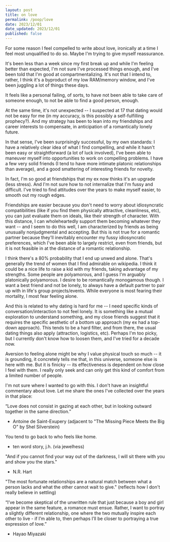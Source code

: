 ```yaml
---
layout: post
title: on love
permalink: /poop/love
date: 2023/12/01
date_updated: 2023/12/01
published: false
---
```


For some reason I feel compelled to write about love, ironically at a time I feel most unqualified to do so. Maybe I'm trying to give myself reassurance.

It's been less than a week since my first break up and while I'm feeling better than expected, I'm not sure I've processed things enough, and I've been told that I'm good at compartmentalizing. It's not that I intend to, rather, I think it's a byproduct of my low RAM/memory window, and I've been juggling a lot of things these days.

It feels like a personal failing, of sorts, to have not been able to take care of someone enough, to not be able to find a good person, enough. 

At the same time, it's not unexpected -- I suspected at 17 that dating would not be easy for me (in my accuracy, is this possibly a self-fulfilling prophecy?). And my strategy has been to lean into my friendships and career interests to compensate, in anticipation of a romantically lonely future.

In that sense, I've been surprisingly successful, by my own standards: I have a relatively clear idea of what I find compelling, and while it hasn't been easy or straightforward (a lot of luck involved), I've been able to maneuver myself into opportunities to work on compelling problems. I have a few very solid friends (I tend to have more intimate platonic relationships than average), and a good smattering of interesting friends for novelty. 

In fact, I'm so good at friendships that my ex now thinks it's an upgrade (less stress). And I'm not sure how to not internalize that I'm fussy and difficult. I've tried to find attitudes over the years to make myself easier, to smooth out my rough edges. 

Friendships are easier because you don't need to worry about idiosyncratic compatibilities (like if you find them physically attractive, cleanliness, etc), you can just evaluate them on ideals, like their strength of character. With this distance, I can wholeheartedly support them becoming whatever they want -- and I seem to do this well, I am characterized by friends as being unusually nonjudgmental and accepting. But this is not true for a romantic partner because they'll inevitably encounter my fussy idiosyncratic preferences, which I've been able to largely restrict, even from friends, but it is not feasible in at the distance of a romantic relationship.

I think there's a 80% probability that I end up unwed and alone. That's generally the trend of women that I find admirable on wikipedia. I think it could be a nice life to raise a kid with my friends, taking advantage of my strengths. Some people are polyamorous, and I guess I'm arguably platonically polyamorous. I desire to be romantically monogamous though. I want a best friend and not be lonely, to always have a default partner to pair up with in life's group projects/events. While everyone is most fearing their mortality, I most fear feeling alone. 

And this is related to why dating is hard for me -- I need specific kinds of conversation/interaction to not feel lonely. It is something like a mutual exploration to understand something, and my close friends suggest that it requires the specific aesthetic of a bottom up approach (my ex had a top-down approach). This tends to be a hard filter, and from there, the usual dating things also apply (attraction, logistics, etc). Perhaps I'm too picky, but I currently don't know how to loosen them, and I've tried for a decade now. 

Aversion to feeling alone might be why I value physical touch so much -- it is grounding, it concretely tells me that, in this universe, someone else is here with me. But it is finicky -- its effectiveness is dependent on how close I feel with them. I really only seek and can only get this kind of comfort from a limited number of people. 

I'm not sure where I wanted to go with this. I don't have an insightful commentary about love. Let me share the ones I've collected over the years in that place:

“Love does not consist in gazing at each other, but in looking outward together in the same direction.” 
- Antoine de Saint-Exupery
(adjacent to "The Missing Piece Meets the Big O" by Shel Silverstein)

You tend to go back to who feels like home.
- ten word story, j.h. (via jewelhess)

"And if you cannot find your way out of the darkness,
I will sit there with you and show you the stars."
- N.R. Hart

"The most fortunate relationships are a natural match between what a person lacks and what the other cannot wait to give." 
(reflects how I don't really believe in settling)

“I’ve become skeptical of the unwritten rule that just because a boy and girl appear in the same feature, a romance must ensue. Rather, I want to portray a slightly different relationship, one where the two mutually inspire each other to live - if I’m able to, then perhaps I’ll be closer to portraying a true expression of love.” 
- Hayao Miyazaki



